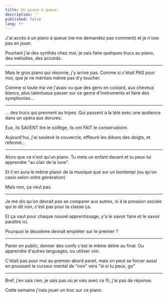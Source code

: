 ```yaml
---
title: Un piano à queue.
description: ''
published: false
lang: fr
---
```


J'ai accès à un piano à queue (ne me demandez pas comment) et je n'ose pas en jouer.

Pourtant j'ai des synthés chez moi, je sais faire quelques trucs au piano, des mélodies, des accords.

---

Mais le gros piano qui résonne, j'y arrive pas. Comme si c'était PAS pour moi, que je ne méritais même pas d'y toucher.

Comme si toute ma vie j'avais vu que des gens en costard, aux cheveux blancs, plus talentueux passer sur ce genre d'instruments et faire des symphonies...

---

... des trucs qui prennent au tripes. Qui passent à la télé avec une audience dans un opéra aux dorures. 

Eux, ils SAVENT lire le solfège, ils ont FAIT le conservatoire.

Aujourd'hui, j'ai soulevé le couvercle, effleuré les dièses des doigts, et refermé...

---

Alors que ce n'est qu'un piano. Tu mets un enfant devant et tu peux lui apprendre "au clair de la lune".

Et il en aura le même plaisir de la musique que sur un bontempi (ou qu'un casio selon votre génération)

Mais non, ça veut pas.

---

Je me dis qu'on devrait pas se comparer aux autres, ni à la pression sociale qui te dit non, c'est pas pour ta classe ça.

Et ça vaut pour chaque nouvel apprentissage, y'a le savoir faire et le savoir paraître ici.

Pourquoi le deuxième devrait empiéter sur le premier ?

---

Parler en public, donner des confs c'est le même délire au final. Ou apprendre d'autres languages, ou utiliser vim. 

C'était pas pour moi au premier abord pareil, mais on peut se forcer aussi en poussant le curseur mental de "non" vers "si si tu peux, go"

---

Bref, j'en sais rien, je sais pas où je vais avec ce fil, j'ai pas de réponse.

Cette semaine j'irais jouer un truc sur ce piano.

